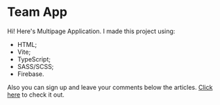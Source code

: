 # Team App
Hi! Here's Multipage Application. I made this project using: 

- HTML;
- Vite;
- TypeScript;
- SASS/SCSS;
- Firebase.

Also you can sign up and leave your comments below the articles. [Click here](https://septemberonfire.github.io/team-app/) to check it out.
